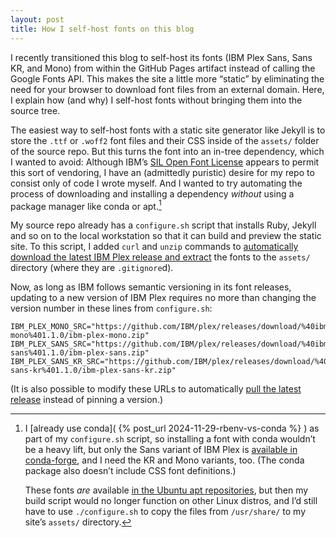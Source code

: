 ```yaml
---
layout: post
title: How I self-host fonts on this blog
---
```


I recently transitioned this blog to self-host its fonts (IBM Plex Sans, Sans
KR, and Mono) from within the GitHub Pages artifact instead of calling the
Google Fonts API. This makes the site a little more “static” by eliminating the
need for your browser to download font files from an external domain. Here, I
explain how (and why) I self-host fonts without bringing them into the source
tree.<!--more-->

The easiest way to self-host fonts with a static site generator like Jekyll is
to store the `.ttf` or `.woff2` font files and their CSS inside of the `assets/`
folder of the source repo. But this turns the font into an in-tree dependency,
which I wanted to avoid: Although IBM’s
[SIL Open Font License](https://github.com/IBM/plex/blob/4b8acbebe10a52a14d3a80b3f95cc9ff0ec9b39b/LICENSE.txt)
appears to permit this sort of vendoring, I have an (admittedly puristic) desire
for my repo to consist only of code I wrote myself. And I wanted to try
automating the process of downloading and installing a dependency *without*
using a package manager like conda or apt.[^packagemanager]

My source repo already has a `configure.sh` script that installs Ruby, Jekyll
and so on to the local workstation so that it can build and preview the static
site. To this script, I added `curl` and `unzip` commands to
[automatically download the latest IBM Plex release and extract](https://github.com/maxkapur/maxkapur.github.io/blob/f6521d7800c2e8a3111de226767e808f97f50572/configure.sh#L99-L132)
the fonts to the `assets/` directory (where they are `.gitignore`d).

Now, as long as IBM follows semantic versioning in its font releases, updating
to a new version of IBM Plex requires no more than changing the version number
in these lines from `configure.sh`:

```text
IBM_PLEX_MONO_SRC="https://github.com/IBM/plex/releases/download/%40ibm%2Fplex-mono%401.1.0/ibm-plex-mono.zip"
IBM_PLEX_SANS_SRC="https://github.com/IBM/plex/releases/download/%40ibm%2Fplex-sans%401.1.0/ibm-plex-sans.zip"
IBM_PLEX_SANS_KR_SRC="https://github.com/IBM/plex/releases/download/%40ibm%2Fplex-sans-kr%401.1.0/ibm-plex-sans-kr.zip"
```

(It is also possible to modify these URLs to automatically
[pull the latest release](https://docs.github.com/en/repositories/releasing-projects-on-github/linking-to-releases)
instead of pinning a version.)

[^packagemanager]: I [already use conda]( {% post_url 2024-11-29-rbenv-vs-conda %} ) as part
    of my `configure.sh` script, so installing a font with conda wouldn’t be a
    heavy lift, but only the Sans variant of IBM Plex is
    [available in conda-forge](https://anaconda.org/conda-forge/font-ttf-ibm-plex-sans),
    and I need the KR and Mono variants, too. (The conda package also doesn’t
    include CSS font definitions.)

    These fonts *are* available
    [in the Ubuntu apt repositories](https://packages.ubuntu.com/oracular/all/fonts-ibm-plex/filelist),
    but then my build script would no longer function on other Linux distros,
    and I’d still have to use `./configure.sh` to copy the files from
    `/usr/share/` to my site’s `assets/` directory.
